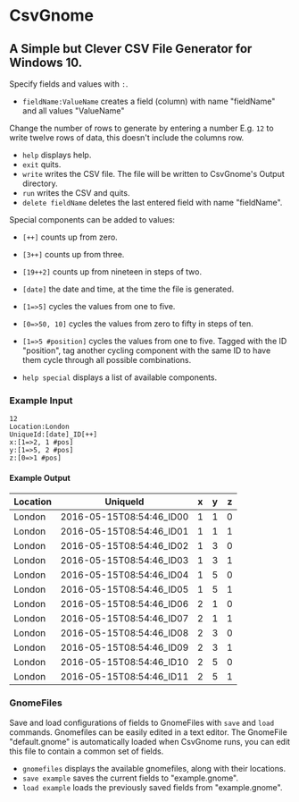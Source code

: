 # CsvGnome

## A Simple but Clever CSV File Generator for Windows 10.

Specify fields and values with ```:```.

* ```fieldName:ValueName``` creates a field (column) with name "fieldName" and all values "ValueName"

Change the number of rows to generate by entering a number E.g. ```12``` to write twelve rows of data, this doesn't include the columns row.

* ```help``` displays help.
* ```exit``` quits.
* ```write``` writes the CSV file. The file will be written to CsvGnome's Output directory.
* ```run``` writes the CSV and quits.
* ```delete fieldName``` deletes the last entered field with name "fieldName".

Special components can be added to values:
* ```[++]``` counts up from zero.
* ```[3++]``` counts up from three.
* ```[19++2]``` counts up from nineteen in steps of two.
* ```[date]``` the date and time, at the time the file is generated.
* ```[1=>5]``` cycles the values from one to five.
* ```[0=>50, 10]``` cycles the values from zero to fifty in steps of ten.
* ```[1=>5 #position]``` cycles the values from one to five. Tagged with the ID "position", tag another cycling component with the same ID to have them cycle through all possible combinations.


* ```help special``` displays a list of available components.


### Example Input
```
12
Location:London
UniqueId:[date]_ID[++]
x:[1=>2, 1 #pos]
y:[1=>5, 2 #pos]
z:[0=>1 #pos]
```

#### Example Output

|Location|UniqueId|x|y|z|
|--------|--------|---|---|---|
|London|2016-05-15T08:54:46_ID00|1|1|0|
|London|2016-05-15T08:54:46_ID01|1|1|1|
|London|2016-05-15T08:54:46_ID02|1|3|0|
|London|2016-05-15T08:54:46_ID03|1|3|1|
|London|2016-05-15T08:54:46_ID04|1|5|0|
|London|2016-05-15T08:54:46_ID05|1|5|1|
|London|2016-05-15T08:54:46_ID06|2|1|0|
|London|2016-05-15T08:54:46_ID07|2|1|1|
|London|2016-05-15T08:54:46_ID08|2|3|0|
|London|2016-05-15T08:54:46_ID09|2|3|1|
|London|2016-05-15T08:54:46_ID10|2|5|0|
|London|2016-05-15T08:54:46_ID11|2|5|1|


### GnomeFiles

Save and load configurations of fields to GnomeFiles with ```save``` and ```load``` commands. Gnomefiles can be easily edited in a text editor. The GnomeFile "default.gnome" is automatically loaded when CsvGnome runs, you can edit this file to contain a common set of fields.

* ```gnomefiles``` displays the available gnomefiles, along with their locations.
* ```save example``` saves the current fields to "example.gnome".
* ```load example``` loads the previously saved fields from "example.gnome".